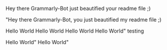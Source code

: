 Hey there Grammarly-Bot just beautified your readme file ;) 

 

"Hey there Grammarly-Bot, you just beautified my readme file ;)

Hello World
Hello World
Hello World
Hello World"
testing

Hello World"
Hello World"

